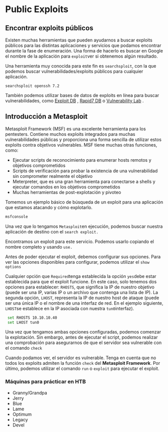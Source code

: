 # Public Exploits

## Encontrar exploits públicos

Existen muchas herramientas que pueden ayudarnos a buscar exploits públicos para las distintas aplicaciones y servicios que podamos encontrar durante la fase de enumeración. Una forma de hacerlo es buscar en Google el nombre de la aplicación para `exploit`ver si obtenemos algún resultado.

Una herramienta muy conocida para este fin es `searchsploit`, con la que podemos buscar vulnerabilidades/exploits públicos para cualquier aplicación.

```
searchsploit openssh 7.2
```

También podemos utilizar bases de datos de exploits en línea para buscar vulnerabilidades, como [Exploit DB](https://www.exploit-db.com/) , [Rapid7 DB](https://www.rapid7.com/db/) o [Vulnerability Lab](https://www.vulnerability-lab.com/) .&#x20;

## Introducción a Metasploit

Metasploit Framework (MSF) es una excelente herramienta para los pentesters. Contiene muchos exploits integrados para muchas vulnerabilidades públicas y proporciona una forma sencilla de utilizar estos exploits contra objetivos vulnerables. MSF tiene muchas otras funciones, como:

* Ejecutar scripts de reconocimiento para enumerar hosts remotos y objetivos comprometidos
* Scripts de verificación para probar la existencia de una vulnerabilidad sin comprometer realmente el objetivo
* Meterpreter, que es una gran herramienta para conectarse a shells y ejecutar comandos en los objetivos comprometidos
* Muchas herramientas de post-explotación y pivoteo

Tomemos un ejemplo básico de búsqueda de un exploit para una aplicación que estamos atacando y cómo explotarlo.

```bash
msfconsole
```

Una vez que lo tengamos `Metasploit`en ejecución, podemos buscar nuestra aplicación de destino con el `search exploit.`

Encontramos un exploit para este servicio. Podemos usarlo copiando el nombre completo y usando `use.`

Antes de poder ejecutar el exploit, debemos configurar sus opciones. Para ver las opciones disponibles para configurar, podemos utilizar el `show options`

Cualquier opción que `Required`tenga establecida la opción `yes`debe estar establecida para que el exploit funcione. En este caso, solo tenemos dos opciones para establecer: `RHOSTS`, que significa la IP de nuestro objetivo (puede ser una IP, varias IP o un archivo que contenga una lista de IP). La segunda opción, `LHOST`, representa la IP de nuestro host de ataque (puede ser una única IP o el nombre de una interfaz de red. En el ejemplo siguiente, `LHOST`se establece en la IP asociada con nuestra `tun0`interfaz).

```bash
 set RHOSTS 10.10.10.40
 set LHOST tun0
```

Una vez que tengamos ambas opciones configuradas, podemos comenzar la explotación. Sin embargo, antes de ejecutar el script, podemos realizar una comprobación para asegurarnos de que el servidor sea vulnerable con el comando `check`

Cuando podamos ver, el servidor es vulnerable. Tenga en cuenta que no todos los exploits admiten la función `check` del **Metasploit Framework**. Por último, podemos utilizar el comando `run` o `exploit` para ejecutar el exploit.

### Máquinas para prácticar en HTB

* Granny/Grandpa
* Jerry
* Blue
* Lame
* Optimum
* Legacy
* Devel
